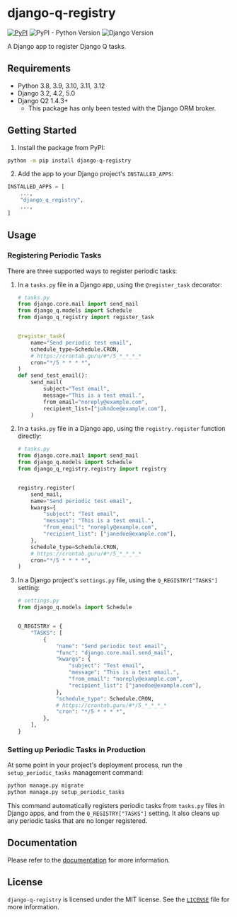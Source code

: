 # django-q-registry

[![PyPI](https://img.shields.io/pypi/v/django-q-registry)](https://pypi.org/project/django-q-registry/)
![PyPI - Python Version](https://img.shields.io/pypi/pyversions/django-q-registry)
![Django Version](https://img.shields.io/badge/django-3.2%20%7C%204.2%20%7C%205.0-%2344B78B?labelColor=%23092E20)
<!-- https://shields.io/badges -->
<!-- django-3.2 | 4.2 | 5.0-#44B78B -->
<!-- labelColor=%23092E20 -->

A Django app to register Django Q tasks.

## Requirements

- Python 3.8, 3.9, 3.10, 3.11, 3.12
- Django 3.2, 4.2, 5.0
- Django Q2 1.4.3+
    - This package has only been tested with the Django ORM broker.

## Getting Started

1. Install the package from PyPI:

```bash
python -m pip install django-q-registry
```

2. Add the app to your Django project's `INSTALLED_APPS`:

```python
INSTALLED_APPS = [
    ...,
    "django_q_registry",
    ...,
]
```

## Usage

### Registering Periodic Tasks

There are three supported ways to register periodic tasks:

1. In a `tasks.py` file in a Django app, using the `@register_task` decorator:

   ```python
   # tasks.py
   from django.core.mail import send_mail
   from django_q.models import Schedule
   from django_q_registry import register_task


   @register_task(
       name="Send periodic test email",
       schedule_type=Schedule.CRON,
       # https://crontab.guru/#*/5_*_*_*_*
       cron="*/5 * * * *",
   )
   def send_test_email():
       send_mail(
           subject="Test email",
           message="This is a test email.",
           from_email="noreply@example.com",
           recipient_list=["johndoe@example.com"],
       )
   ```

2. In a `tasks.py` file in a Django app, using the `registry.register` function directly:

   ```python
   # tasks.py
   from django.core.mail import send_mail
   from django_q.models import Schedule
   from django_q_registry.registry import registry


   registry.register(
       send_mail,
       name="Send periodic test email",
       kwargs={
           "subject": "Test email",
           "message": "This is a test email.",
           "from_email": "noreply@example.com",
           "recipient_list": ["janedoe@example.com"],
       },
       schedule_type=Schedule.CRON,
       # https://crontab.guru/#*/5_*_*_*_*
       cron="*/5 * * * *",
   )
   ```

3. In a Django project's `settings.py` file, using the `Q_REGISTRY["TASKS"]` setting:

   ```python
   # settings.py
   from django_q.models import Schedule


   Q_REGISTRY = {
       "TASKS": [
           {
               "name": "Send periodic test email",
               "func": "django.core.mail.send_mail",
               "kwargs": {
                   "subject": "Test email",
                   "message": "This is a test email.",
                   "from_email": "noreply@example.com",
                   "recipient_list": ["janedoe@example.com"],
               },
               "schedule_type": Schedule.CRON,
               # https://crontab.guru/#*/5_*_*_*_*
               "cron": "*/5 * * * *",
           },
       ],
   }
   ```

### Setting up Periodic Tasks in Production

At some point in your project's deployment process, run the `setup_periodic_tasks` management command:

```bash
python manage.py migrate
python manage.py setup_periodic_tasks
```

This command automatically registers periodic tasks from `tasks.py` files in Django apps, and from the `Q_REGISTRY["TASKS"]` setting. It also cleans up any periodic tasks that are no longer registered.

## Documentation

Please refer to the [documentation](https://django-q-registry.westervelt.dev/) for more information.

## License

`django-q-registry` is licensed under the MIT license. See the [`LICENSE`](LICENSE) file for more information.
